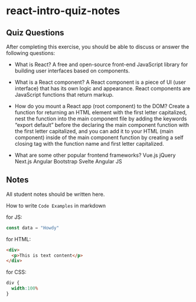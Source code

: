 # react-intro-quiz-notes

## Quiz Questions

After completing this exercise, you should be able to discuss or answer the following questions:

- What is React?
 A free and open-source front-end JavaScript library for building user interfaces based on components.

- What is a React component?
 A React component is a piece of UI (user interface) that has its own logic and appearance.
 React components are JavaScript functions that return markup.

- How do you mount a React app (root component) to the DOM?
 Create a function for returning an HTML element with the first letter capitalized, nest the function into the main component file by adding the keywords “export default” before the declaring the main component function with the first letter capitalized, and you can add it to your HTML (main component) inside of the main component function by creating a self closing tag with the function name and first letter capitalized.

- What are some other popular frontend frameworks?
 Vue.js
 jQuery
 Next.js
 Angular
 Bootstrap
 Svelte
 Angular JS


## Notes

All student notes should be written here.


How to write `Code Examples` in markdown

for JS:
```javascript
const data = "Howdy"
```

for HTML:
```html
<div>
  <p>This is text content</p>
</div>
```

for CSS:
```css
div {
  width:100%
}
```
